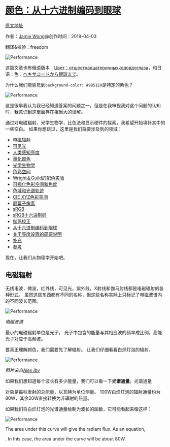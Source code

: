# [颜色：从十六进制编码到眼球](http://jamie-wong.com/post/color/?from=groupmessage&isappinstalled=0)

[原文地址](http://jamie-wong.com/post/color/?from=groupmessage&isappinstalled=0)

作者：[Jamie Wong](http://jamie-wong.com/)@创作时间：2018-04-03  

翻译&校验：freedom

![Performance](http://jamie-wong.com/images/color/Hero.png)

这篇文章也有俄语版本：[Цвет：отшестнадцатеричныхкодовдоглаза](https://habr.com/post/353582/)，和日语：色：[ヘキサコードから眼球まで](https://postd.cc/color/)。

为什么我们能感觉到```background-color: #9B51E0```是特定的紫色？

![Performance](http://jamie-wong.com/images/color/Purple.png)

这是很早我认为我已经知道答案的问题之一，但是在我审视我对这个问题的认知时，我意识到这里面存在相当大的误解。

通过对电磁辐射，光学生物学，比色法和显示硬件的探索，我希望开始填补其中的一些空白。 如果你想跳过，这里是我们将要涉及到的领域：

+ [电磁辐射](http://jamie-wong.com/post/color/?from=groupmessage&isappinstalled=0#electromagnetic-radiation)
+ [可见光](http://jamie-wong.com/post/color/?from=groupmessage&isappinstalled=0#visible-light)
+ [人类感知亮度](http://jamie-wong.com/post/color/?from=groupmessage&isappinstalled=0#human-perceived-brightness)
+ [量化颜色](http://jamie-wong.com/post/color/?from=groupmessage&isappinstalled=0#quantifying-color)
+ [光学生物学](http://jamie-wong.com/post/color/?from=groupmessage&isappinstalled=0#optical-biology)
+ [色彩空间](http://jamie-wong.com/post/color/?from=groupmessage&isappinstalled=0#color-spaces)
+ [Wright＆Guild的配色实验](http://jamie-wong.com/post/color/?from=groupmessage&isappinstalled=0#wright-guild-s-color-matching-experiments)
+ [可视化色彩空间和色度](http://jamie-wong.com/post/color/?from=groupmessage&isappinstalled=0#visualizing-color-spaces-chromaticity)
+ [色域和光谱轨迹](http://jamie-wong.com/post/color/?from=groupmessage&isappinstalled=0#gamuts-and-the-spectral-locus)
+ [CIE XYZ色彩空间](http://jamie-wong.com/post/color/?from=groupmessage&isappinstalled=0#cie-xyz-color-space)
+ [屏幕子像素](http://jamie-wong.com/post/color/?from=groupmessage&isappinstalled=0#screen-subpixels)
+ [sRGB](http://jamie-wong.com/post/color/?from=groupmessage&isappinstalled=0#srgb)
+ [sRGB十六进制码](http://jamie-wong.com/post/color/?from=groupmessage&isappinstalled=0#srgb-hexcodes)
+ [伽玛校正](http://jamie-wong.com/post/color/?from=groupmessage&isappinstalled=0#gamma-correction)
+ [从十六进制编码到眼球](http://jamie-wong.com/post/color/?from=groupmessage&isappinstalled=0#from-hexcodes-to-eyeballs)
+ [关于亮度设置的简要说明](http://jamie-wong.com/post/color/?from=groupmessage&isappinstalled=0#a-brief-note-about-brightness-setting)
+ [补充](http://jamie-wong.com/post/color/?from=groupmessage&isappinstalled=0#stuff-i-left-out)
+ [参考](http://jamie-wong.com/post/color/?from=groupmessage&isappinstalled=0#references)

现在，让我们从物理学开始吧。

## 电磁辐射

无线电波，微波，红外线，可见光，紫外线，X射线和伽马射线都是电磁辐射的各种形式。 虽然这些东西都有不同的名称，但这些名称实际上只标记了电磁波谱内的不同波长范围。

![Performance](http://jamie-wong.com/images/color/electromagneticSpectrum.png)

*电磁波谱*

最小的电磁辐射单位是光子。 光子中包含的能量与其相应波的频率成比例，高能光子对应于高频波。

要真正理解颜色，我们需要先了解辐射。 让我们仔细看看白炽灯泡的辐射。

![Performance](http://jamie-wong.com/images/color/incandescent.png)

*照片来自[Alex Iby](https://unsplash.com/photos/HfR0W6HW_Cw)*

如果我们想知道每个波长有多少能量，我们可以看一下**光谱通量**。光谱通量


对象是每秒发射的总能量，以瓦特为单位测量。 100W白炽灯泡的辐射通量约为80W，其余20W直接转换为非辐射的热量。

如果我们将白炽灯泡的光谱通量绘制为波长的函数，它可能看起来像这样：

![Performance](http://jamie-wong.com/images/color/SpectralFlux1.png)

The area under this curve will give the radiant flux. As an equation, 

. In this case, the area under the curve will be about 80W.
